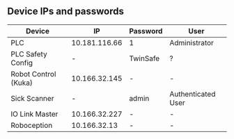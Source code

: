 ## Device IPs and passwords

| Device | IP | Password | User |
|----------|----------|----------|----------|
| PLC | 10.181.116.66 | 1 | Administrator |
| PLC Safety Config | - | TwinSafe | ? |
| Robot Control (Kuka) | 10.166.32.145 | - | - |
| Sick Scanner | - | admin | Authenticated User |
| IO Link Master | 10.166.32.227 | - | - |
| Roboception | 10.166.32.13 | - | - |